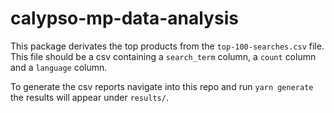 # calypso-mp-data-analysis

This package derivates the top products from the `top-100-searches.csv` file. This file should be a csv containing a `search_term` column, a `count` column and a `language` column.

To generate the csv reports navigate into this repo and run `yarn generate` the results will appear under `results/`.
